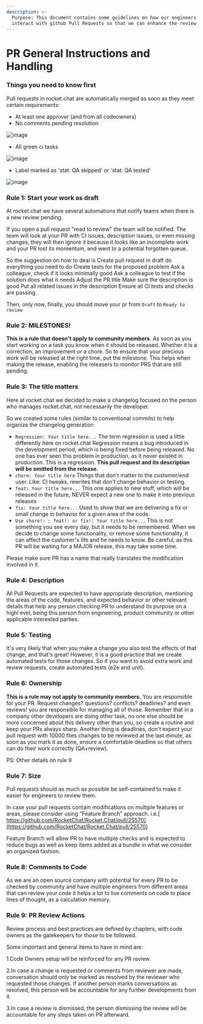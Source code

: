 ```yaml
---
description: >-
  Purpose: This document contains some guidelines on how our engineers should
  interact with github Pull Requests so that we can enhance the review process.
---
```


# PR General Instructions and Handling

### Things you need to know first

Pull requests in rocket.chat are automatically merged as soon as they meet certain requirements:

* At least one approver (and from all codeowners)
* No comments pending resolution

![image](https://user-images.githubusercontent.com/5263975/182194305-45cf130d-46f0-4e40-ba68-3e02bba2db8b.png)

* All green ci tasks

![image](https://user-images.githubusercontent.com/5263975/182194264-ecc06a2d-b5da-488a-8483-80cccbe8cf65.png)

* Label marked as 'stat: QA skipped' or 'stat: QA tested'

![image](https://user-images.githubusercontent.com/5263975/182193873-bbfea43d-cc8a-4442-92dd-1e8d6ecf34f8.png)

### Rule 1: Start your work as draft

At rocket.chat we have several automations that notify teams when there is a new review pending.

If you open a pull request "read to review" the team will be notified. The team will look at your PR with CI issues, description issues, or even missing changes, they will then ignore it because it looks like an incomplete work and your PR lost its momentum, and went to a potential forgotten queue.

So the suggestion on how to deal is Create pull request in draft do everything you need to do Create tests for the proposed problem Ask a colleague, check if it looks minimally good Ask a colleague to test if the solution does what it needs Adjust the PR title Make sure the description is good Put all related issues in the description Ensure all CI tests and checks are passing

Then, only now, finally, you should move your pr from `Draft` to `Ready to review`

### Rule 2: MILESTONES!

**This is a rule that doesn't apply to community members**. As soon as you start working on a task you know when it should be released. Whether it is a correction, an improvement or a chore. So to ensure that your precious work will be released at the right time, put the milestone. This helps when making the release, enabling the releasers to monitor PRS that are still pending.

### Rule 3: The title matters

Here at rocket.chat we decided to make a changelog focused on the person who manages rocket.chat, not necessarily the developer.

So we created some rules (similar to conventional commits) to help organize the changelog generation

* `Regression: Your title here...` The term regression is used a little differently here on rocket.chat Regression means a bug introduced in the development period, which is being fixed before being released. No one has ever seen this problem in production, as it never existed in production. This is a regression. **This pull request and its description will be omitted from the release.**
* `chore: Your title here` Things that don't matter to the customer/end user. Like: CI tweaks, rewrites that don't change behavior or testing.
* `feat: Your title here...` This one applies to new stuff, which will be released in the future, NEVER expect a new one to make it into previous releases
* `fix: Your title here...` Used to show that we are delivering a fix or small change in behavior for a given area of the code.
* `Use chore!: ; feat!: or fix!: Your title here...` This is not something you see every day, but it needs to be remembered. When we decide to change some functionality, or remove some functionality, it can affect the customer's life and he needs to know. Be careful, as this PR will be waiting for a MAJOR release, this may take some time.

Please make sure PR has a name that really translates the modification involved in it.

### Rule 4: Description

All Pull Requests are expected to have appropriate description, mentioning the areas of the code, features, and expected behavior or other relevant details that help any person checking PR to understand its purpose on a highl evel, being this person from engineering, product community or other applicable interested parties.

### Rule 5: Testing

It's very likely that when you make a change you also test the effects of that change, and that's great! However, it is a good practice that we create automated tests for those changes. So if you want to avoid extra work and review requests, create automated tests (e2e and unit).

### Rule 6: Ownership

**This is a rule may not apply to community members.** You are responsible for your PR. Request changes? questions? conflicts? deadlines? and even reviews! you are responsible for managing all of those. Remember that in a company other developers are doing other task, no one else should be more concerned about this delivery other than you, so create a routine and keep your PRs always sharp. Another thing is deadlines, don't expect your pull request with 10000 files changes to be reviewed at the last minute, as soon as you mark it as done, ensure a comfortable deadline so that others can do their work correctly (QA+review).

PS: Other details on rule 9

### Rule 7: Size

Pull requests should as much as possible be self-contained to make it easier for engineers to review them.

In case your pull requests contain modifications on multiple features or areas, please consider using “Feature Branch” approach. i.e.[ https://github.com/RocketChat/Rocket.Chat/pull/25570](https://github.com/RocketChat/Rocket.Chat/pull/25570)

Feature Branch will allow PR to have multiple checks and is expected to reduce bugs as well as keep items added as a bundle in what we consider an organized fashion.

### Rule 8: Comments to Code

As we are an open source company with potential for every PR to be checked by community and have multiple engineers from different areas that can review your code it helps a lot to live comments on code to place lines of thought, as a calculation memory.

### Rule 9: PR Review Actions

Review process and best practices are defined by chapters, with code owners as the gatekeepers for those to be followed.

Some important and general items to have in mind are:&#x20;

1.Code Owners setup will be reinforced for any PR review.

2.In case a change is requested or comments from reviewer are made, conversation should only be marked as resolved by the reviewer who requested those changes. If another person marks conversations as resolved, this person will be accountable for any further developments from it.

3.In case a review is dismissed, the person dismissing the review will be accountable for any steps taken on PR afterward.

